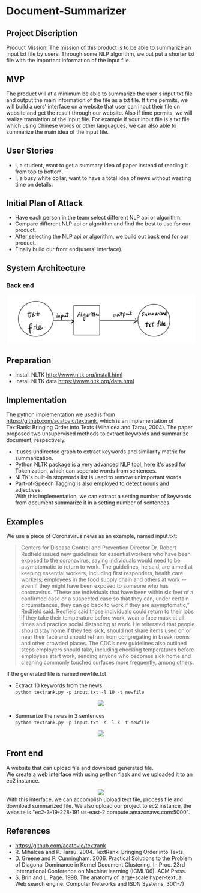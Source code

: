 # Document-Summarizer
## Project Discription
Product Mission: The mission of this product is to be able to summarize an input txt file by users. Through some NLP algorithm, we out put a shorter txt file with the important information of the input file.
## MVP
The product will at a minimum be able to summarize the user's input txt file and output the main information of the file as a txt file. If time permits, we will build a uers' interface on a website that user can input their file on website and get the result through our website. Also if time permits, we will realize translation of the input file. For example if your input file is a txt file which using Chinese words or other languagues, we can also able to summarize the main idea of the input file.
## User Stories
* I, a student, want to get a summary idea of paper instead of reading it from top to bottom.
* I, a busy white collar, want to have a total idea of news without wasting time on details.
## Initial Plan of Attack
* Have each person in the team select different NLP api or algorithm.
* Compare different NLP api or algorithm and find the best to use for our product.
* After selecting the NLP api or algorithm, we build out back end for our product.
* Finally build our front end(users' interface).
## System Architecture
### Back end
<div align=center><img src="https://github.com/ZhaoPeixi627/Document-Summarizer/blob/master/sys.jpg"/></div>  

## Preparation
* Install NLTK http://www.nltk.org/install.html
* Install NLTK data https://www.nltk.org/data.html
## Implementation  
The python implementation we used is from https://github.com/acatovic/textrank, which is an implementation of TextRank: Bringing Order into Texts (Mihalcea and Tarau, 2004). The paper proposed two unsupervised methods to extract keywords and summarize document, respectively.
* It uses undirected graph to extract keywords and similarity matrix for summarization.
* Python NLTK package is a very advanced NLP tool, here it's used for Tokenization, which can seperate words from sentences.
* NLTK's built-in stopwords list is used to remove unimportant words.
* Part-of-Speech Tagging is also employed to detect nouns and adjectives.  
With this implementation, we can extract a setting number of keywords from document summarize it in a setting number of sentences.
## Examples
We use a piece of Coronavirus news as an example, named input.txt:
> Centers for Disease Control and Prevention Director Dr. Robert Redfield issued new guidelines for essential workers who have been exposed to the coronavirus, saying individuals would need to be asymptomatic to return to work. The guidelines, he said, are aimed at keeping essential workers, including first responders, health care workers, employees in the food supply chain and others at work -- even if they might have been exposed to someone who has coronavirus. “These are individuals that have been within six feet of a confirmed case or a suspected case so that they can, under certain circumstances, they can go back to work if they are asymptomatic,” Redfield said. Redfield said those individuals could return to their jobs if they take their temperature before work, wear a face mask at all times and practice social distancing at work. He reiterated that people should stay home if they feel sick, should not share items used on or near their face and should refrain from congregating in break rooms and other crowded places. The CDC’s new guidelines also outlined steps employers should take, including checking temperatures before employees start work, sending anyone who becomes sick home and cleaning commonly touched surfaces more frequently, among others.  

If the generated file is named newfile.txt
* Extract 10 keywords from the news:  
```python textrank.py -p input.txt -l 10 -t newfile```
<div align=center><img src="https://github.com/ZhaoPeixi627/Document-Summarizer/blob/master/test_extract.png"/></div>

* Summarize the news in 3 sentences  
```python textrank.py -p input.txt -s -l 3 -t newfile```
<div align=center><img src="https://github.com/ZhaoPeixi627/Document-Summarizer/blob/master/text_sum.png"/></div>  

## Front end
A website that can upload file and download generated file.  
We create a web interface with using python flask and we uploaded it to an ec2 instance.  
<div align = center><img src="https://github.com/ZhaoPeixi627/Document-Summarizer/blob/master/web.png"/></div>  
With this interface, we can accomplish upload text file, process file and download summarized file.  
We also upload our project to ec2 instance, the website is  
"ec2-3-19-228-191.us-east-2.compute.amazonaws.com:5000".

## References
* https://github.com/acatovic/textrank
* R. Mihalcea and P. Tarau. 2004. TextRank: Bringing Order into Texts.
* D. Greene and P. Cunningham. 2006. Practical Solutions to the Problem of Diagonal Dominance in Kernel Document Clustering. In Proc. 23rd International Conference on Machine learning (ICML'06). ACM Press.
* S. Brin and L. Page. 1998. The anatomy of large-scale hyper-textual Web search engine. Computer Networks and ISDN Systems, 30(1-7)
